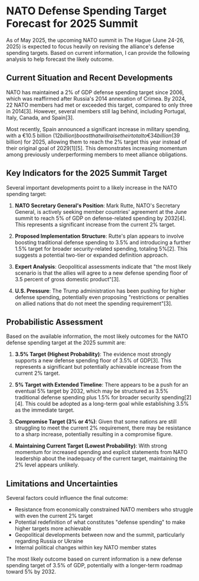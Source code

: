 # NATO Defense Spending Target Forecast for 2025 Summit

As of May 2025, the upcoming NATO summit in The Hague (June 24-26, 2025) is expected to focus heavily on revising the alliance's defense spending targets. Based on current information, I can provide the following analysis to help forecast the likely outcome.

## Current Situation and Recent Developments

NATO has maintained a 2% of GDP defense spending target since 2006, which was reaffirmed after Russia's 2014 annexation of Crimea. By 2024, 22 NATO members had met or exceeded this target, compared to only three in 2014[3]. However, several members still lag behind, including Portugal, Italy, Canada, and Spain[3].

Most recently, Spain announced a significant increase in military spending, with a €10.5 billion ($12 billion) boost that will raise their total to €34 billion ($39 billion) for 2025, allowing them to reach the 2% target this year instead of their original goal of 2029[1][5]. This demonstrates increasing momentum among previously underperforming members to meet alliance obligations.

## Key Indicators for the 2025 Summit Target

Several important developments point to a likely increase in the NATO spending target:

1. **NATO Secretary General's Position**: Mark Rutte, NATO's Secretary General, is actively seeking member countries' agreement at the June summit to reach 5% of GDP on defense-related spending by 2032[4]. This represents a significant increase from the current 2% target.

2. **Proposed Implementation Structure**: Rutte's plan appears to involve boosting traditional defense spending to 3.5% and introducing a further 1.5% target for broader security-related spending, totaling 5%[2]. This suggests a potential two-tier or expanded definition approach.

3. **Expert Analysis**: Geopolitical assessments indicate that "the most likely scenario is that the allies will agree to a new defense spending floor of 3.5 percent of gross domestic product"[3].

4. **U.S. Pressure**: The Trump administration has been pushing for higher defense spending, potentially even proposing "restrictions or penalties on allied nations that do not meet the spending requirement"[3].

## Probabilistic Assessment

Based on the available information, the most likely outcomes for the NATO defense spending target at the 2025 summit are:

1. **3.5% Target (Highest Probability)**: The evidence most strongly supports a new defense spending floor of 3.5% of GDP[3]. This represents a significant but potentially achievable increase from the current 2% target.

2. **5% Target with Extended Timeline**: There appears to be a push for an eventual 5% target by 2032, which may be structured as 3.5% traditional defense spending plus 1.5% for broader security spending[2][4]. This could be adopted as a long-term goal while establishing 3.5% as the immediate target.

3. **Compromise Target (3% or 4%)**: Given that some nations are still struggling to meet the current 2% requirement, there may be resistance to a sharp increase, potentially resulting in a compromise figure.

4. **Maintaining Current Target (Lowest Probability)**: With strong momentum for increased spending and explicit statements from NATO leadership about the inadequacy of the current target, maintaining the 2% level appears unlikely.

## Limitations and Uncertainties

Several factors could influence the final outcome:

- Resistance from economically constrained NATO members who struggle with even the current 2% target
- Potential redefinition of what constitutes "defense spending" to make higher targets more achievable
- Geopolitical developments between now and the summit, particularly regarding Russia or Ukraine
- Internal political changes within key NATO member states

The most likely outcome based on current information is a new defense spending target of 3.5% of GDP, potentially with a longer-term roadmap toward 5% by 2032.